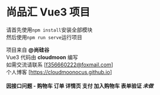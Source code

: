 # 尚品汇 Vue3 项目

请首先使用`npm install`安装全部模块<br>
然后使用`npm run serve`运行项目

项目来自 **@尚硅谷** <br>
Vue3 代码由 **cloudmoon** 编写<br>
如需交流请联系 [f356660222@foxmail.com]<br>
个人博客 [https://cloudmoonocus.github.io]
<br><br>
**因接口问题 - 购物车 订单 详情页 支付 加入购物车 表单验证 _未做_**
